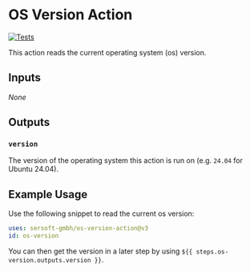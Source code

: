 # OS Version Action

[![Tests](https://github.com/sersoft-gmbh/os-version-action/actions/workflows/tests.yml/badge.svg)](https://github.com/sersoft-gmbh/os-version-action/actions/workflows/tests.yml)

This action reads the current operating system (os) version.

## Inputs

_None_

## Outputs

### `version`

The version of the operating system this action is run on (e.g. `24.04` for Ubuntu 24.04).

## Example Usage

Use the following snippet to read the current os version:
```yaml
uses: sersoft-gmbh/os-version-action@v3
id: os-version
```

You can then get the version in a later step by using `${{ steps.os-version.outputs.version }}`.
